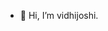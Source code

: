 - 👋 Hi, I’m vidhijoshi.


<!---
vidhijoshi321/vidhijoshi321 is a ✨ special ✨ repository because its `README.md` (this file) appears on your GitHub profile.
You can click the Preview link to take a look at your changes.
--->
